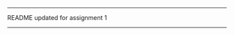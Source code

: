 *******************************************
README updated for assignment 1
*******************************************
